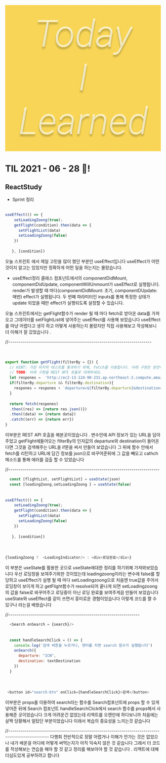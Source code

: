<img src="TILimage.png" align="center" />

# TIL 2021 - 06 - 28 📖!

## ReactStudy
- Sprint 정리
```js

useEffect(() => {
    setLoadingZoong(true);
    getFlight(condition).then(data => {
      setFlightList(data)
      setLoadingZoong(false)
    })
  
   }, [condition])
```

오늘 스프린트 에서 제일 고민을 많이 했던 부분인 useEffect입니다 useEffect가 어떤것이지 알고는 있었지만 정확하게 어떤 일을 하는지는 몰랐습니다. 
- useEffect정리
클래스 컴포넌트에서의 componentDidMount, componentDidUpdate, componentWillUnmount가 useEffect로 실행됩니다. render가 발생할 때 마다(componentDidMount: 초기, componentDUpdate: 매번) effect가 실행됩니다. 두 번째 파라미터인 inputs를 통해 특정한 상태가 update 되었을 때만 effect가 실행되도록 설정할 수 있습니다.

오늘 스프린트에서는 getFlight함수가 render 될 때 마다 fetch로 받아온 data를 가져오고 그데이터를 setFlightList에 넣어주는 useEffect를 사용해 보았습니다 useEffect를 마냥 어렵다고 생각 하고 어떻게 사용하는지 몰랐지만 직접 사용해보고 작성해보니 더 이해가 잘 갔었습니다 .

   //------------------------------------------------------------------------



```js


export function getFlight(filterBy = {}) {
  // HINT: 가장 마지막 테스트를 통과하기 위해, fetch를 이용합니다. 아래 구현은 완전히 삭제되어도 상관없습니다.
  // TODO: 아래 구현을 REST API 호출로 대체하세요.
  let respones =  'http://ec2-13-124-90-231.ap-northeast-2.compute.amazonaws.com:81/flight?';
  if(filterBy.departure && filterBy.destination){
    respones = respones + `departure=${filterBy.departure}&destination=${filterBy.destination}`
  }

  return fetch(respones)
  .then((res) => {return res.json()})
  .then((data) => {return data})
  .catch((err) => {return err})
}
```

이부분은 REST API 호출을 해본곳이었습니다 . 변수안에 API 정보가 있는 URL을 담아주었고 
getFlight에들어오는 filterBy의 인자값의 departure와 destination이 들어온다면 그것을 검색해주는 URL을 if문을 써서 만들어 보았습니다  그 뒤에 함수 안에서 fetch를 리턴하고 URL에 담긴 정보를 json으로 바꾸어준뒤에 그 값을 빼오고 cathch 메소드를 통해 에러를 검출 할 수 있었습니다


//----------------------------------------------------------------------------
```js
  const [flightList, setFlightList] = useState(json)
  const [loadingZoong,setLoadingZoong ] = useState(false)


useEffect(() => {
    setLoadingZoong(true);
    getFlight(condition).then(data => {
      setFlightList(data)
      setLoadingZoong(false)
    })
  
   }, [condition])



{loadingZoong ?  <LoadingIndicator/> : <div>로딩완료</div>}

```
이 부분은 useState를 활용한 곳으로 useState에대한 정리를 하기위해 가져와보았습니다 우선 로딩창을 보여주기위한 것이었는데 loadingzoong이라는 변수에 false를 할당하고 useEffect가 실행 될 때 마다 
setLoadingzoong으로 처음엔 true값을 주어서 로딩창이 보이게 하고 getFlight함수가 resolve되어 끝나게 되면 setLoadingzoong의 값을 false로 바꾸어주고 로딩중이 아닌 로딩 완료를 보여주게끔 만들어 보았습니다 useState와 useEffect를 같이 쓰면서 흥미로운 경혐이었습니다 이렇게 코드를 짤 수 있구나 라는걸 배웠습니다 


//------------------------------------------------------------------
```js
  <Search onSearch = {search}/>


  const handleSearchClick = () => {
    console.log('검색 버튼을 누르거나, 엔터를 치면 search 함수가 실행됩니다')
    onSearch({
      departure: "ICN",
      destination: textDestination
    })
  }



 <button id="search-btn" onClick={handleSearchClick}>검색</button>


```

이부분은 props를 이용하여 search라는 함수를 Search컴포넌트에 props 할 수 있게 넣어준 뒤에 Search 컴포넌트 handleSearchClick에서 search 함수를 props해서 사용해준 곳이었습니다 크게 어려운건 없었는데 리액트를 오랜만에 하다보니까 처음에는 살짝 당황해서 얼탔던 부분이었습니다 이래서 복습의 중요성을 느끼는것 같습니다 

//--------------------------------------------------------------------------------------------------
다행회 전반적으로 정말 어렵거나 이해가 안가는 것은 없었으나 내가 배운걸 어디에 어떻게 써먹는지가 아직 익숙치 않은 것 같습니다 그래서 더 코드를 작성해보는 연습을 해야 할 것 같고 정리를 해보아야 할 것 같습니다 . 리액트에 대해 더심도있게 공부하려고 합니다
